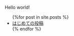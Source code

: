 Hello world!

<ul>
    {%for post in site.posts %}
    <li>
        <a href="_posts/2021-01-24-first-post.md">はじめての投稿</a>
    </li>
    {% endfor %}
</ul>
